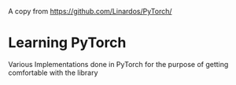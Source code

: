 A copy from https://github.com/Linardos/PyTorch/

# Learning PyTorch

Various Implementations done in PyTorch for the purpose of getting comfortable with the library
